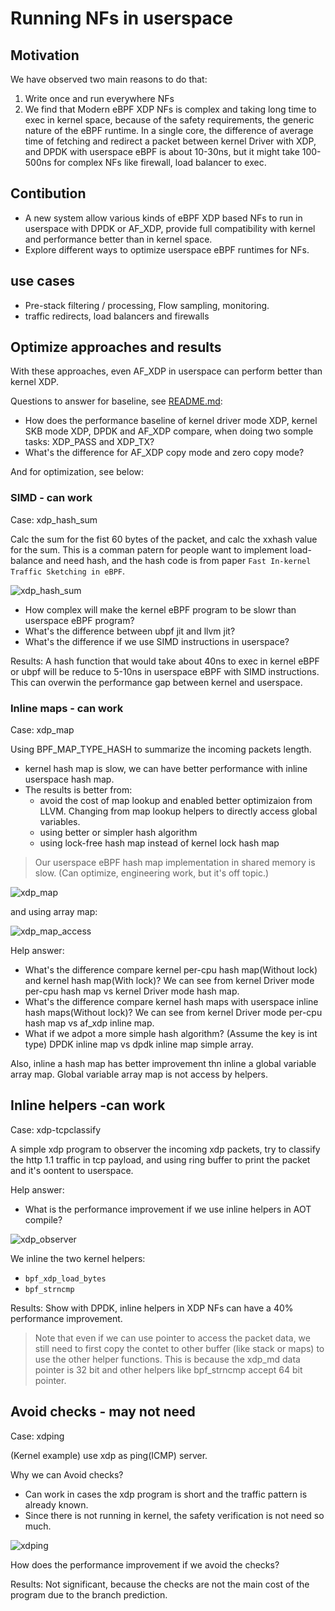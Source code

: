 # Running NFs in userspace

## Motivation

We have observed two main reasons to do that:

1. Write once and run everywhere NFs
2. We find that Modern eBPF XDP NFs is complex and taking long time to exec in kernel space, because of the safety requirements, the generic nature of the eBPF runtime. In a single core, the difference of average time of fetching and redirect a packet between kernel Driver with XDP, and DPDK with userspace eBPF is about 10-30ns, but it might take 100-500ns for complex NFs like firewall, load balancer to exec.
   
## Contibution

- A new system allow various kinds of eBPF XDP based NFs to run in userspace with DPDK or AF_XDP, provide full compatibility with kernel and performance better than in kernel space.
- Explore different ways to optimize userspace eBPF runtimes for NFs.

## use cases

- Pre-stack filtering / processing, Flow sampling, monitoring. 
- traffic redirects, load balancers and firewalls

## Optimize approaches and results

With these approaches, even AF_XDP in userspace can perform better than kernel XDP.

Questions to answer for baseline, see [README.md](README.md):

- How does the performance baseline of kernel driver mode XDP, kernel SKB mode XDP, DPDK and AF_XDP compare, when doing two somple tasks: XDP_PASS and XDP_TX?
- What's the difference for AF_XDP copy mode and zero copy mode?
  
And for optimization, see below:

### SIMD - can work

Case: xdp_hash_sum

Calc the sum for the fist 60 bytes of the packet, and calc the xxhash value for the sum. This is a comman patern for people want to implement load-balance and need hash, and the hash code is from paper `Fast In-kernel Traffic Sketching in eBPF`.

![xdp_hash_sum](xdp_hash_sum/ipackets.png)

- How complex will make the kernel eBPF program to be slowr than userspace eBPF program? 
- What's the difference between ubpf jit and llvm jit?
- What's the difference if we use SIMD instructions in userspace?

Results: A hash function that would take about 40ns to exec in kernel eBPF or ubpf will be reduce to 5-10ns in userspace eBPF with SIMD instructions. This can overwin the performance gap between kernel and userspace.

### Inline maps - can work

Case: xdp_map

Using BPF_MAP_TYPE_HASH to summarize the incoming packets length.

- kernel hash map is slow, we can have better performance with inline userspace hash map.
- The results is better from:
  - avoid the cost of map lookup and enabled better optimizaion from LLVM. Changing from map lookup helpers to directly access global variables.
  - using better or simpler hash algorithm
  - using lock-free hash map instead of kernel lock hash map

> Our userspace eBPF hash map implementation in shared memory is slow. (Can optimize, engineering work, but it's off topic.)

![xdp_map](xdp_map/ipackets.png)

and using array map:

![xdp_map_access](xdp_map_access/ipackets.png)

Help answer:

- What's the difference compare kernel per-cpu hash map(Without lock) and kernel hash map(With lock)? We can see from kernel Driver mode per-cpu hash map vs kernel Driver mode hash map.
- What's the difference compare kernel hash maps with userspace inline hash maps(Without lock)? We can see from kernel Driver mode per-cpu hash map vs af_xdp inline map.
- What if we adpot a more simple hash algorithm? (Assume the key is int type) DPDK inline map vs dpdk inline map simple array.

Also, inline a hash map has better improvement thn inline a global variable array map. Global variable array map is not access by helpers.

## Inline helpers -can work

Case: xdp-tcpclassify

A simple xdp program to observer the incoming xdp packets, try to classify the http 1.1 traffic in tcp payload, and using ring buffer to print the packet and it's oontent to userspace.

Help answer:

- What is the performance improvement if we use inline helpers in AOT compile?

![xdp_observer](xdp-tcpclassify/ipackets.png)

We inline the two kernel helpers:

- `bpf_xdp_load_bytes`
- `bpf_strncmp`
  
Results: Show with DPDK, inline helpers in XDP NFs can have a 40% performance improvement.
  
> Note that even if we can use pointer to access the packet data, we still need to first copy the contet to other buffer (like stack or maps) to use the other helper functions. This is because the xdp_md data pointer is 32 bit and other helpers like bpf_strncmp accept 64 bit pointer.

## Avoid checks - may not need

Case: xdping

(Kernel example) use xdp as ping(ICMP) server.

Why we can Avoid checks?

- Can work in cases the xdp program is short and the traffic pattern is already known.
- Since there is not running in kernel, the safety verification is not need so much.

![xdping](xdping/ipackets.png)

How does the performance improvement if we avoid the checks?

Results: Not significant, because the checks are not the main cost of the program due to the branch prediction.
